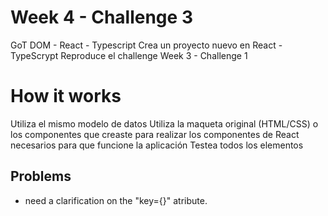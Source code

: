 # Week 4 - Challenge 3

GoT DOM - React - Typescript
Crea un proyecto nuevo en React - TypeScrypt Reproduce el challenge Week 3 - Challenge 1

# How it works

Utiliza el mismo modelo de datos
Utiliza la maqueta original (HTML/CSS) o los componentes que creaste para realizar los componentes de React necesarios para que funcione la aplicación
Testea todos los elementos

## Problems

- need a clarification on the "key={}" atribute.